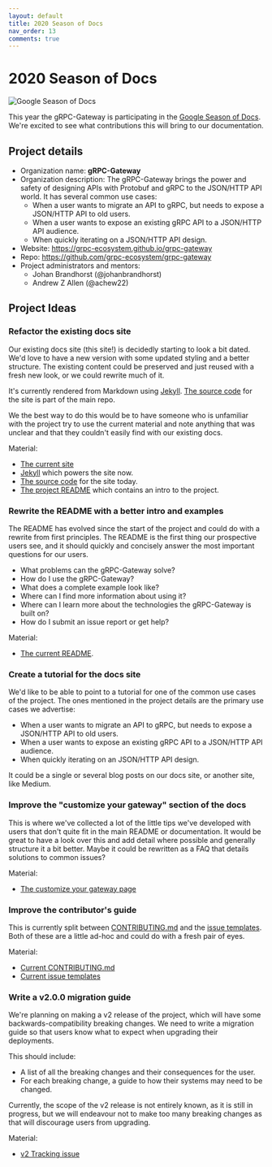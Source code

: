 ```yaml
---
layout: default
title: 2020 Season of Docs
nav_order: 13
comments: true
---
```


# 2020 Season of Docs

![Google Season of Docs](https://developers.google.com/season-of-docs/images/logo/SeasonofDocs_Logo_SecondaryGrey_300ppi.png "Season of Docs")

This year the gRPC-Gateway is participating in the [Google Season of Docs](https://g.co/seasonofdocs).
We're excited to see what contributions this will bring to our documentation.

## Project details

- Organization name: **gRPC-Gateway**
- Organization description: The gRPC-Gateway brings the power and safety of designing APIs with Protobuf and gRPC to the JSON/HTTP API world. It has several
  common use cases:
  - When a user wants to migrate an API to gRPC, but needs to expose a JSON/HTTP API
    to old users.
  - When a user wants to expose an existing gRPC API to a JSON/HTTP API audience.
  - When quickly iterating on a JSON/HTTP API design.
- Website: https://grpc-ecosystem.github.io/grpc-gateway
- Repo: https://github.com/grpc-ecosystem/grpc-gateway
- Project administrators and mentors:
  - Johan Brandhorst (@johanbrandhorst)
  - Andrew Z Allen (@achew22)

## Project Ideas

### Refactor the existing docs site

Our existing docs site (this site!) is decidedly starting to look a bit dated. We'd love to
have a new version with some updated styling and a better structure. The existing content
could be preserved and just reused with a fresh new look, or we could rewrite much of it.

It's currently rendered from Markdown using [Jekyll](https://jekyllrb.com/).
[The source code](https://github.com/grpc-ecosystem/grpc-gateway/tree/master/docs)
for the site is part of the main repo.

We the best way to do this would be to have someone who is unfamiliar with the project
try to use the current material and note anything that was unclear and that they couldn't
easily find with our existing docs.

Material:

- [The current site](https://grpc-ecosystem.github.io/grpc-gateway/)
- [Jekyll](https://jekyllrb.com/) which powers the site now.
- [The source code](https://github.com/grpc-ecosystem/grpc-gateway/tree/master/docs) for the site today.
- [The project README](https://github.com/grpc-ecosystem/grpc-gateway/blob/master/README.md) which
  contains an intro to the project.

### Rewrite the README with a better intro and examples

The README has evolved since the start of the project and could do with a rewrite from
first principles. The README is the first thing our prospective users see, and it should
quickly and concisely answer the most important questions for our users.

- What problems can the gRPC-Gateway solve?
- How do I use the gRPC-Gateway?
- What does a complete example look like?
- Where can I find more information about using it?
- Where can I learn more about the technologies the gRPC-Gateway is built on?
- How do I submit an issue report or get help?

Material:

- [The current README](https://github.com/grpc-ecosystem/grpc-gateway/blob/master/README.md).

### Create a tutorial for the docs site

We'd like to be able to point to a tutorial for one of the common use cases of the project.
The ones mentioned in the project details are the primary use cases we advertise:

- When a user wants to migrate an API to gRPC, but needs to expose a JSON/HTTP API
  to old users.
- When a user wants to expose an existing gRPC API to a JSON/HTTP API audience.
- When quickly iterating on an JSON/HTTP API design.

It could be a single or several blog posts on our docs site, or another site, like Medium.

### Improve the "customize your gateway" section of the docs

This is where we've collected a lot of the little tips we've developed with
users that don't quite fit in the main README or documentation. It would be great
to have a look over this and add detail where possible and generally structure it
a bit better. Maybe it could be rewritten as a FAQ that details solutions to common issues?

Material:

- [The customize your gateway page](https://grpc-ecosystem.github.io/grpc-gateway/docs/customizingyourgateway.html)

### Improve the contributor's guide

This is currently split between
[CONTRIBUTING.md](https://github.com/grpc-ecosystem/grpc-gateway/blob/master/CONTRIBUTING.md)
and the [issue templates](https://github.com/grpc-ecosystem/grpc-gateway/tree/master/.github/ISSUE_TEMPLATE).
Both of these are a little ad-hoc and could do with a fresh pair of eyes.

Material:

- [Current CONTRIBUTING.md](https://github.com/grpc-ecosystem/grpc-gateway/blob/master/CONTRIBUTING.md)
- [Current issue templates](https://github.com/grpc-ecosystem/grpc-gateway/tree/master/.github/ISSUE_TEMPLATE)

### Write a v2.0.0 migration guide

We're planning on making a v2 release of the project, which will have some backwards-compatibility breaking changes.
We need to write a migration guide so that users know what to expect when upgrading their deployments.

This should include:

- A list of all the breaking changes and their consequences for the user.
- For each breaking change, a guide to how their systems may need to be changed.

Currently, the scope of the v2 release is not entirely known, as it is still in progress, but we will
endeavour not to make too many breaking changes as that will discourage users from upgrading.

Material:

- [v2 Tracking issue](https://github.com/grpc-ecosystem/grpc-gateway/issues/1223)
